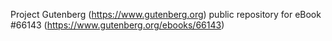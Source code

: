 Project Gutenberg (https://www.gutenberg.org) public repository for
eBook #66143 (https://www.gutenberg.org/ebooks/66143)
